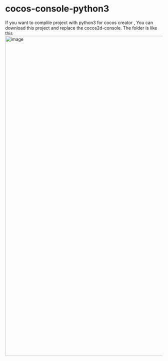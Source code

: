 # cocos-console-python3

If you want to complile project with  python3 for cocos creator , You can download this project and replace the cocos2d-console.
The folder is like this 
<img width="1023" alt="image" src="https://user-images.githubusercontent.com/189930/146106437-f4d702e9-117f-40c8-a45d-012209cabe3d.png">

